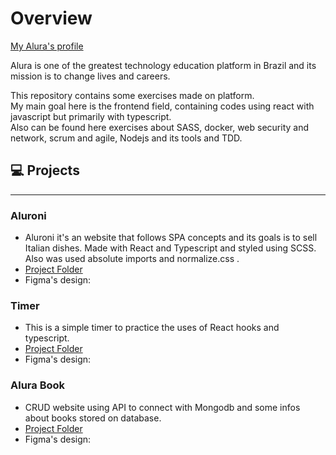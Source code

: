 # Overview
[My Alura's profile](https://cursos.alura.com.br/vitrinedev/matheus-reirasi)

<p>
    Alura is one of the greatest technology education platform in Brazil and its mission is to change lives and careers.
</p>
<p>
    This repository contains some exercises made on platform. <br>
    My main goal here is the frontend field, containing codes using react with javascript but primarily with typescript. <br>
    Also can be found here exercises about SASS, docker, web security and network, scrum and agile, Nodejs and its tools and TDD.
</p>

## 💻 Projects
---
### Aluroni
* Aluroni it's an website that follows SPA concepts and its goals is to sell Italian dishes. Made with React and Typescript and styled using SCSS. Also was used absolute imports and normalize.css .
* [Project Folder](https://github.com/matheusreirasi/alura-cursos/tree/master/react-lidando-com-arquivos-estaticos/aluroni)
* Figma's design:

### Timer
* This is a simple timer to practice the uses of React hooks and typescript.
* [Project Folder](https://github.com/matheusreirasi/alura-cursos/tree/master/react-typescript/aula-1)
* Figma's design:

### Alura Book
* CRUD website using API to connect with Mongodb and some infos about books stored on database.
* [Project Folder](https://github.com/matheusreirasi/alura-cursos/tree/master/api-com-express-e-mongodb)
* Figma's design:
